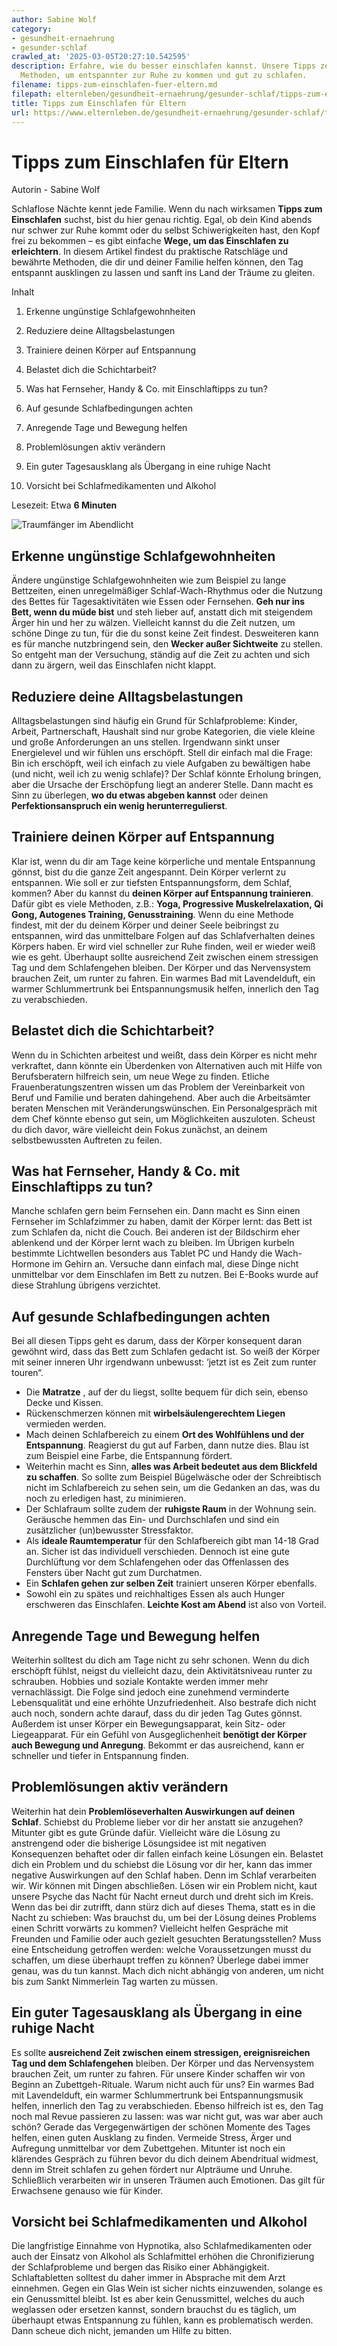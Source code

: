 ```yaml
---
author: Sabine Wolf
category:
- gesundheit-ernaehrung
- gesunder-schlaf
crawled_at: '2025-03-05T20:27:10.542595'
description: Erfahre, wie du besser einschlafen kannst. Unsere Tipps zeigen dir einfache
  Methoden, um entspannter zur Ruhe zu kommen und gut zu schlafen.
filename: tipps-zum-einschlafen-fuer-eltern.md
filepath: elternleben/gesundheit-ernaehrung/gesunder-schlaf/tipps-zum-einschlafen-fuer-eltern.md
title: Tipps zum Einschlafen für Eltern
url: https://www.elternleben.de/gesundheit-ernaehrung/gesunder-schlaf/tipps-zum-einschlafen-fuer-eltern/
---
```


#  Tipps zum Einschlafen für Eltern

Autorin - Sabine Wolf

Schlaflose Nächte kennt jede Familie. Wenn du nach wirksamen **Tipps zum
Einschlafen** suchst, bist du hier genau richtig. Egal, ob dein Kind abends
nur schwer zur Ruhe kommt oder du selbst Schiwerigkeiten hast, den Kopf frei
zu bekommen – es gibt einfache **Wege, um das Einschlafen zu erleichtern**. In
diesem Artikel findest du praktische Ratschläge und bewährte Methoden, die dir
und deiner Familie helfen können, den Tag entspannt ausklingen zu lassen und
sanft ins Land der Träume zu gleiten.

Inhalt

1. Erkenne ungünstige Schlafgewohnheiten

2. Reduziere deine Alltagsbelastungen

3. Trainiere deinen Körper auf Entspannung

4. Belastet dich die Schichtarbeit?

5. Was hat Fernseher, Handy & Co. mit Einschlaftipps zu tun?

6. Auf gesunde Schlafbedingungen achten

7. Anregende Tage und Bewegung helfen

8. Problemlösungen aktiv verändern

9. Ein guter Tagesausklang als Übergang in eine ruhige Nacht

10. Vorsicht bei Schlafmedikamenten und Alkohol

Lesezeit: Etwa **6 Minuten**

![Traumfänger im
Abendlicht](/fileadmin/_processed_/c/2/csm_Artikel_Gut_Schlafen_1ffb2df13c.jpg)

##  Erkenne ungünstige Schlafgewohnheiten

Ändere ungünstige Schlafgewohnheiten wie zum Beispiel zu lange Bettzeiten,
einen unregelmäßiger Schlaf-Wach-Rhythmus oder die Nutzung des Bettes für
Tagesaktivitäten wie Essen oder Fernsehen. **Geh nur ins Bett, wenn du müde
bist** und steh lieber auf, anstatt dich mit steigendem Ärger hin und her zu
wälzen. Vielleicht kannst du die Zeit nutzen, um schöne Dinge zu tun, für die
du sonst keine Zeit findest. Desweiteren kann es für manche nutzbringend sein,
den **Wecker außer Sichtweite** zu stellen. So entgeht man der Versuchung,
ständig auf die Zeit zu achten und sich dann zu ärgern, weil das Einschlafen
nicht klappt.

##  Reduziere deine Alltagsbelastungen

Alltagsbelastungen sind häufig ein Grund für Schlafprobleme: Kinder, Arbeit,
Partnerschaft, Haushalt sind nur grobe Kategorien, die viele kleine und große
Anforderungen an uns stellen. Irgendwann sinkt unser Energielevel und wir
fühlen uns erschöpft. Stell dir einfach mal die Frage: Bin ich erschöpft, weil
ich einfach zu viele Aufgaben zu bewältigen habe (und nicht, weil ich zu wenig
schlafe)? Der Schlaf könnte Erholung bringen, aber die Ursache der Erschöpfung
liegt an anderer Stelle. Dann macht es Sinn zu überlegen, **wo du etwas
abgeben kannst** oder deinen **Perfektionsanspruch ein wenig
herunterregulierst**.

##  Trainiere deinen Körper auf Entspannung

Klar ist, wenn du dir am Tage keine körperliche und mentale Entspannung
gönnst, bist du die ganze Zeit angespannt. Dein Körper verlernt zu entspannen.
Wie soll er zur tiefsten Entspannungsform, dem Schlaf, kommen? Aber du kannst
du **deinen Körper auf Entspannung trainieren**. Dafür gibt es viele Methoden,
z.B.: **Yoga, Progressive Muskelrelaxation, Qi Gong, Autogenes Training,
Genusstraining**. Wenn du eine Methode findest, mit der du deinem Körper und
deiner Seele beibringst zu entspannen, wird das unmittelbare Folgen auf das
Schlafverhalten deines Körpers haben. Er wird viel schneller zur Ruhe finden,
weil er wieder weiß wie es geht. Überhaupt sollte ausreichend Zeit zwischen
einem stressigen Tag und dem Schlafengehen bleiben. Der Körper und das
Nervensystem brauchen Zeit, um runter zu fahren. Ein warmes Bad mit
Lavendelduft, ein warmer Schlummertrunk bei Entspannungsmusik helfen,
innerlich den Tag zu verabschieden.

##  Belastet dich die Schichtarbeit?

Wenn du in Schichten arbeitest und weißt, dass dein Körper es nicht mehr
verkraftet, dann könnte ein Überdenken von Alternativen auch mit Hilfe von
Berufsberatern hilfreich sein, um neue Wege zu finden. Etliche
Frauenberatungszentren wissen um das Problem der Vereinbarkeit von Beruf und
Familie und beraten dahingehend. Aber auch die Arbeitsämter beraten Menschen
mit Veränderungswünschen. Ein Personalgespräch mit dem Chef könnte ebenso gut
sein, um Möglichkeiten auszuloten. Scheust du dich davor, wäre vielleicht dein
Fokus zunächst, an deinem selbstbewussten Auftreten zu feilen.

##  Was hat Fernseher, Handy & Co. mit Einschlaftipps zu tun?

Manche schlafen gern beim Fernsehen ein. Dann macht es Sinn einen Fernseher im
Schlafzimmer zu haben, damit der Körper lernt: das Bett ist zum Schlafen da,
nicht die Couch. Bei anderen ist der Bildschirm eher ablenkend und der Körper
lernt wach zu bleiben. Im Übrigen kurbeln bestimmte Lichtwellen besonders aus
Tablet PC und Handy die Wach-Hormone im Gehirn an. Versuche dann einfach mal,
diese Dinge nicht unmittelbar vor dem Einschlafen im Bett zu nutzen. Bei
E-Books wurde auf diese Strahlung übrigens verzichtet.

##  Auf gesunde Schlafbedingungen achten

Bei all diesen Tipps geht es darum, dass der Körper konsequent daran gewöhnt
wird, dass das Bett zum Schlafen gedacht ist. So weiß der Körper mit seiner
inneren Uhr irgendwann unbewusst: ‘jetzt ist es Zeit zum runter touren“.

  * Die **Matratze** , auf der du liegst, sollte bequem für dich sein, ebenso Decke und Kissen.
  * Rückenschmerzen können mit **wirbelsäulengerechtem Liegen** vermieden werden.
  * Mach deinen Schlafbereich zu einem **Ort des Wohlfühlens und der Entspannung**. Reagierst du gut auf Farben, dann nutze dies. Blau ist zum Beispiel eine Farbe, die Entspannung fördert.
  * Weiterhin macht es Sinn, **alles was Arbeit bedeutet aus dem Blickfeld zu schaffen**. So sollte zum Beispiel Bügelwäsche oder der Schreibtisch nicht im Schlafbereich zu sehen sein, um die Gedanken an das, was du noch zu erledigen hast, zu minimieren.
  * Der Schlafraum sollte zudem der **ruhigste Raum** in der Wohnung sein. Geräusche hemmen das Ein- und Durchschlafen und sind ein zusätzlicher (un)bewusster Stressfaktor.
  * Als **ideale Raumtemperatur** für den Schlafbereich gibt man 14-18 Grad an. Sicher ist das individuell verschieden. Dennoch ist eine gute Durchlüftung vor dem Schlafengehen oder das Offenlassen des Fensters über Nacht gut zum Durchatmen.
  * Ein **Schlafen gehen zur selben Zeit** trainiert unseren Körper ebenfalls.
  * Sowohl ein zu spätes und reichhaltiges Essen als auch Hunger erschweren das Einschlafen. **Leichte Kost am Abend** ist also von Vorteil.

##  Anregende Tage und Bewegung helfen

Weiterhin solltest du dich am Tage nicht zu sehr schonen. Wenn du dich
erschöpft fühlst, neigst du vielleicht dazu, dein Aktivitätsniveau runter zu
schrauben. Hobbies und soziale Kontakte werden immer mehr vernachlässigt. Die
Folge sind jedoch eine zunehmend verminderte Lebensqualität und eine erhöhte
Unzufriedenheit. Also bestrafe dich nicht auch noch, sondern achte darauf,
dass du dir jeden Tag Gutes gönnst. Außerdem ist unser Körper ein
Bewegungsapparat, kein Sitz- oder Liegeapparat. Für ein Gefühl von
Ausgeglichenheit **benötigt der Körper auch Bewegung und Anregung**. Bekommt
er das ausreichend, kann er schneller und tiefer in Entspannung finden.

##  Problemlösungen aktiv verändern

Weiterhin hat dein **Problemlöseverhalten Auswirkungen auf deinen Schlaf**.
Schiebst du Probleme lieber vor dir her anstatt sie anzugehen? Mitunter gibt
es gute Gründe dafür. Vielleicht wäre die Lösung zu anstrengend oder die
bisherige Lösungsidee ist mit negativen Konsequenzen behaftet oder dir fallen
einfach keine Lösungen ein. Belastet dich ein Problem und du schiebst die
Lösung vor dir her, kann das immer negative Auswirkungen auf den Schlaf haben.
Denn im Schlaf verarbeiten wir. Wir können mit Dingen abschließen. Lösen wir
ein Problem nicht, kaut unsere Psyche das Nacht für Nacht erneut durch und
dreht sich im Kreis. Wenn das bei dir zutrifft, dann stürz dich auf dieses
Thema, statt es in die Nacht zu schieben: Was brauchst du, um bei der Lösung
deines Problems einen Schritt vorwärts zu kommen? Vielleicht helfen Gespräche
mit Freunden und Familie oder auch gezielt gesuchten Beratungsstellen? Muss
eine Entscheidung getroffen werden: welche Voraussetzungen musst du schaffen,
um diese überhaupt treffen zu können? Überlege dabei immer genau, was du tun
kannst. Mach dich nicht abhängig von anderen, um nicht bis zum Sankt
Nimmerlein Tag warten zu müssen.

##  Ein guter Tagesausklang als Übergang in eine ruhige Nacht

Es sollte **ausreichend Zeit zwischen einem stressigen, ereignisreichen Tag
und dem Schlafengehen** bleiben. Der Körper und das Nervensystem brauchen
Zeit, um runter zu fahren. Für unsere Kinder schaffen wir von Beginn an
Zubettgeh-Rituale. Warum nicht auch für uns? Ein warmes Bad mit Lavendelduft,
ein warmer Schlummertrunk bei Entspannungsmusik helfen, innerlich den Tag zu
verabschieden. Ebenso hilfreich ist es, den Tag noch mal Revue passieren zu
lassen: was war nicht gut, was war aber auch schön? Gerade das
Vergegenwärtigen der schönen Momente des Tages helfen, einen guten Ausklang zu
finden. Vermeide Stress, Ärger und Aufregung unmittelbar vor dem Zubettgehen.
Mitunter ist noch ein klärendes Gespräch zu führen bevor du dich deinem
Abendritual widmest, denn im Streit schlafen zu gehen fördert nur Alpträume
und Unruhe. Schließlich verarbeiten wir in unseren Träumen auch Emotionen. Das
gilt für Erwachsene genauso wie für Kinder.

##  Vorsicht bei Schlafmedikamenten und Alkohol

Die langfristige Einnahme von Hypnotika, also Schlafmedikamenten oder auch der
Einsatz von Alkohol als Schlafmittel erhöhen die Chronifizierung der
Schlafprobleme und bergen das Risiko einer Abhängigkeit. Schlaftabletten
solltest du daher immer in Absprache mit dem Arzt einnehmen. Gegen ein Glas
Wein ist sicher nichts einzuwenden, solange es ein Genussmittel bleibt. Ist es
aber kein Genussmittel, welches du auch weglassen oder ersetzen kannst,
sondern brauchst du es täglich, um überhaupt etwas Entspannung zu fühlen, kann
es problematisch werden. Dann scheue dich nicht, jemanden um Hilfe zu bitten.

